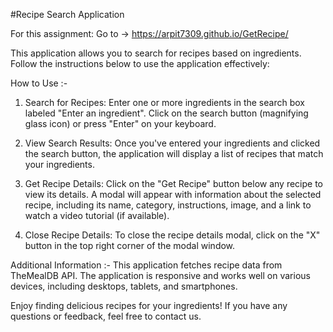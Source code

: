 #Recipe Search Application

For this assignment: Go to -> https://arpit7309.github.io/GetRecipe/

This application allows you to search for recipes based on ingredients. Follow the instructions below to use the application effectively:

How to Use :-

1) Search for Recipes:
Enter one or more ingredients in the search box labeled "Enter an ingredient".
Click on the search button (magnifying glass icon) or press "Enter" on your keyboard.

2) View Search Results:
Once you've entered your ingredients and clicked the search button, the application will display a list of recipes that match your ingredients.

3) Get Recipe Details:
Click on the "Get Recipe" button below any recipe to view its details.
A modal will appear with information about the selected recipe, including its name, category, instructions, image, and a link to watch a video tutorial (if available).

5) Close Recipe Details:
To close the recipe details modal, click on the "X" button in the top right corner of the modal window.

Additional Information :-
This application fetches recipe data from TheMealDB API.
The application is responsive and works well on various devices, including desktops, tablets, and smartphones.

Enjoy finding delicious recipes for your ingredients! If you have any questions or feedback, feel free to contact us.
